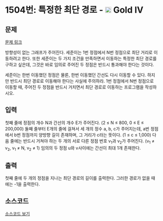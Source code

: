 # 1504번: 특정한 최단 경로 - <img src="https://static.solved.ac/tier_small/12.svg" style="height:20px" /> Gold IV

<!-- performance -->

<!-- 문제 제출 후 깃허브에 푸시를 했을 때 제출한 코드의 성능이 입력될 공간입니다.-->

<!-- end -->

## 문제

[문제 링크](https://boj.kr/1504)


<p>방향성이 없는 그래프가 주어진다. 세준이는 1번 정점에서 N번 정점으로 최단 거리로 이동하려고 한다. 또한 세준이는 두 가지 조건을 만족하면서 이동하는 특정한 최단 경로를 구하고 싶은데, 그것은 바로 임의로 주어진 두 정점은 반드시 통과해야 한다는 것이다.</p>

<p>세준이는 한번 이동했던 정점은 물론, 한번 이동했던 간선도 다시 이동할 수 있다. 하지만 반드시 최단 경로로 이동해야 한다는 사실에 주의하라. 1번 정점에서 N번 정점으로 이동할 때, 주어진 두 정점을 반드시 거치면서 최단 경로로 이동하는 프로그램을 작성하시오.</p>



## 입력


<p>첫째 줄에 정점의 개수 N과 간선의 개수 E가 주어진다. (2 ≤ N ≤ 800, 0 ≤ E ≤ 200,000) 둘째 줄부터 E개의 줄에 걸쳐서 세 개의 정수 a, b, c가 주어지는데, a번 정점에서 b번 정점까지 양방향 길이 존재하며, 그 거리가 c라는 뜻이다. (1 ≤ c ≤ 1,000) 다음 줄에는 반드시 거쳐야 하는 두 개의 서로 다른 정점 번호 v<sub>1</sub>과 v<sub>2</sub>가 주어진다. (v<sub>1</sub> ≠ v<sub>2</sub>, v<sub>1</sub> ≠ N,&nbsp;v<sub>2</sub> ≠ 1) 임의의 두 정점 u와 v사이에는 간선이 최대 1개 존재한다.</p>



## 출력


<p>첫째 줄에 두 개의 정점을 지나는 최단 경로의 길이를 출력한다. 그러한 경로가 없을 때에는 -1을 출력한다.</p>



## 소스코드

[소스코드 보기](특정한%20최단%20경로.py)